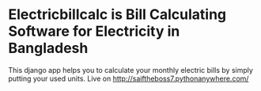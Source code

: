# Electricbillcalc is Bill Calculating Software for Electricity in Bangladesh
This django app helps you to calculate your monthly electric bills by simply putting your used units. Live on http://saiftheboss7.pythonanywhere.com/ 

